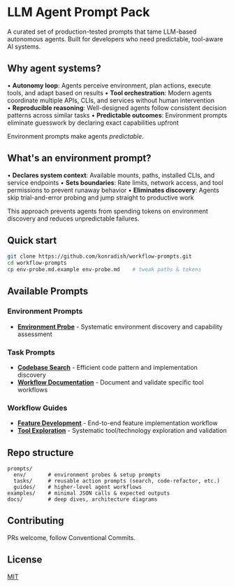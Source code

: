 # LLM Agent Prompt Pack

A curated set of production-tested prompts that tame LLM-based autonomous agents. Built for developers who need predictable, tool-aware AI systems.

## Why agent systems?

• **Autonomy loop**: Agents perceive environment, plan actions, execute tools, and adapt based on results
• **Tool orchestration**: Modern agents coordinate multiple APIs, CLIs, and services without human intervention  
• **Reproducible reasoning**: Well-designed agents follow consistent decision patterns across similar tasks
• **Predictable outcomes**: Environment prompts eliminate guesswork by declaring exact capabilities upfront

Environment prompts make agents *predictable*.

## What's an environment prompt?

• **Declares system context**: Available mounts, paths, installed CLIs, and service endpoints
• **Sets boundaries**: Rate limits, network access, and tool permissions to prevent runaway behavior
• **Eliminates discovery**: Agents skip trial-and-error probing and jump straight to productive work

This approach prevents agents from spending tokens on environment discovery and reduces unpredictable failures.

## Quick start

```bash
git clone https://github.com/konradish/workflow-prompts.git
cd workflow-prompts
cp env-probe.md.example env-probe.md    # tweak paths & tokens
```

## Available Prompts

### Environment Prompts
- **[Environment Probe](prompts/env/env-probe.md)** - Systematic environment discovery and capability assessment

### Task Prompts
- **[Codebase Search](prompts/tasks/codebase-search.md)** - Efficient code pattern and implementation discovery
- **[Workflow Documentation](prompts/tasks/workflow-documentation.md)** - Document and validate specific tool workflows

### Workflow Guides
- **[Feature Development](prompts/guides/feature-development.md)** - End-to-end feature implementation workflow
- **[Tool Exploration](prompts/guides/tool-exploration.md)** - Systematic tool/technology exploration and validation

## Repo structure

```
prompts/
  env/       # environment probes & setup prompts
  tasks/     # reusable action prompts (search, code-refactor, etc.)
  guides/    # higher-level agent workflows
examples/    # minimal JSON calls & expected outputs
docs/        # deep dives, architecture diagrams
```

## Contributing

PRs welcome, follow Conventional Commits.

## License

[MIT](LICENSE)